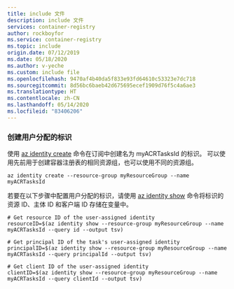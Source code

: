 ```yaml
---
title: include 文件
description: include 文件
services: container-registry
author: rockboyfor
ms.service: container-registry
ms.topic: include
origin.date: 07/12/2019
ms.date: 05/18/2020
ms.author: v-yeche
ms.custom: include file
ms.openlocfilehash: 9470af4b40da5f833e93fd64610c53323e7dc718
ms.sourcegitcommit: 8d56bc6baeb42d675695ecef1909d76f5c4a6ae3
ms.translationtype: HT
ms.contentlocale: zh-CN
ms.lasthandoff: 05/14/2020
ms.locfileid: "83406206"
---
```

### <a name="create-a-user-assigned-identity"></a>创建用户分配的标识

使用 [az identity create][az-identity-create] 命令在订阅中创建名为 myACRTasksId 的标识。 可以使用先前用于创建容器注册表的相同资源组，也可以使用不同的资源组。

```azurecli
az identity create --resource-group myResourceGroup --name myACRTasksId
```

若要在以下步骤中配置用户分配的标识，请使用 [az identity show][az-identity-show] 命令将标识的资源 ID、主体 ID 和客户端 ID 存储在变量中。

```azurecli
# Get resource ID of the user-assigned identity
resourceID=$(az identity show --resource-group myResourceGroup --name myACRTasksId --query id --output tsv)

# Get principal ID of the task's user-assigned identity
principalID=$(az identity show --resource-group myResourceGroup --name myACRTasksId --query principalId --output tsv)

# Get client ID of the user-assigned identity
clientID=$(az identity show --resource-group myResourceGroup --name myACRTasksId --query clientId --output tsv)
```

<!-- LINKS - Internal -->

[az-identity-create]: https://docs.microsoft.com/cli/azure/identity?view=azure-cli-latest#az-identity-create
[az-identity-show]: https://docs.microsoft.com/cli/azure/identity?view=azure-cli-latest#az-identity-show

<!-- Update_Description: update meta properties, wording update, update link -->